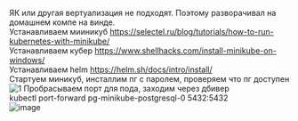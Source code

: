 ЯК или другая вертуализация не подходят. Поэтому разворачивал на домашнем компе на винде.\
Устанавливаем мииникуб
https://selectel.ru/blog/tutorials/how-to-run-kubernetes-with-minikube/  
Устанавливаем кубер 
https://www.shellhacks.com/install-minikube-on-windows/  
Устанавливаем helm 
https://helm.sh/docs/intro/install/  
Стартуем миникуб, инсталлим пг с паролем, проверяем что пг доступен  
![1](https://github.com/fvslava/pg_education/assets/50954994/2287e211-bba8-49b3-9ec4-ef2e07a829a2)
Пробрасываем порт для пода, заходим через дбивер  
kubectl port-forward pg-minikube-postgresql-0 5432:5432  
![image](https://github.com/fvslava/pg_education/assets/50954994/5b8e285b-6353-4854-aeab-08c911b6e152)


